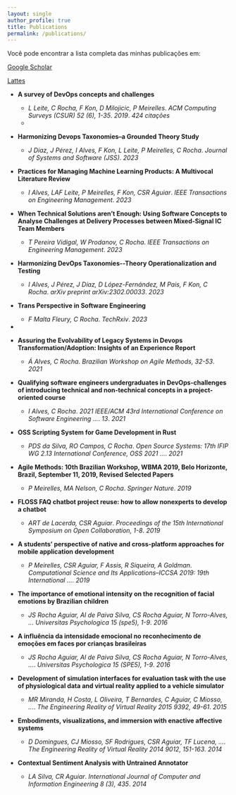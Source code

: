 ```yaml
---
layout: single
author_profile: true
title: Publications
permalink: /publications/
---
```


Você pode encontrar a lista completa das minhas publicações em:


[Google Scholar](https://scholar.google.com/citations?user=_y8XHnAAAAAJ&hl=en)

[Lattes](http://lattes.cnpq.br/2831991076751452)

- **A survey of DevOps concepts and challenges**
  - *L Leite, C Rocha, F Kon, D Milojicic, P Meirelles*. *ACM Computing Surveys (CSUR) 52 (6), 1-35*. *2019*.   *424 citações*
  - 
- **Harmonizing Devops Taxonomies–a Grounded Theory Study**
  - *J Díaz, J Pérez, I Alves, F Kon, L Leite, P Meirelles, C Rocha*. *Journal of Systems and Software (JSS)*. *2023*

- **Practices for Managing Machine Learning Products: A Multivocal Literature Review**
  - *I Alves, LAF Leite, P Meirelles, F Kon, CSR Aguiar*. *IEEE Transactions on Engineering Management*. *2023*

- **When Technical Solutions aren’t Enough: Using Software Concepts to Analyse Challenges at Delivery Processes between Mixed-Signal IC Team Members**
  - *T Pereira Vidigal, W Prodanov, C Rocha*. *IEEE Transactions on Engineering Management*. *2023*

- **Harmonizing DevOps Taxonomies--Theory Operationalization and Testing**
  - *I Alves, J Pérez, J Díaz, D López-Fernández, M Pais, F Kon, C Rocha*. *arXiv preprint arXiv:2302.00033*. *2023*

- **Trans Perspective in Software Engineering**
  - *F Malta Fleury, C Rocha*. *TechRxiv*. *2023*
- 
- **Assuring the Evolvability of Legacy Systems in Devops Transformation/Adoption: Insights of an Experience Report**
  - *Á Alves, C Rocha*. *Brazilian Workshop on Agile Methods, 32-53*. *2021*

- **Qualifying software engineers undergraduates in DevOps-challenges of introducing technical and non-technical concepts in a project-oriented course**
  - *I Alves, C Rocha*. *2021 IEEE/ACM 43rd International Conference on Software Engineering …*. *13*. *2021*

- **OSS Scripting System for Game Development in Rust**
  - *PDS da Silva, RO Campos, C Rocha*. *Open Source Systems: 17th IFIP WG 2.13 International Conference, OSS 2021 …*. *2021*

- **Agile Methods: 10th Brazilian Workshop, WBMA 2019, Belo Horizonte, Brazil, September 11, 2019, Revised Selected Papers**
  - *P Meirelles, MA Nelson, C Rocha*. *Springer Nature*. *2019*

- **FLOSS FAQ chatbot project reuse: how to allow nonexperts to develop a chatbot**
  - *ART de Lacerda, CSR Aguiar*. *Proceedings of the 15th International Symposium on Open Collaboration, 1-8*. *2019*

- **A students’ perspective of native and cross-platform approaches for mobile application development**
  - *P Meirelles, CSR Aguiar, F Assis, R Siqueira, A Goldman*. *Computational Science and Its Applications–ICCSA 2019: 19th International …*. *2019*

- **The importance of emotional intensity on the recognition of facial emotions by Brazilian children**
  - *JS Rocha Aguiar, AI de Paiva Silva, CS Rocha Aguiar, N Torro-Alves, ...* *Universitas Psychologica 15 (spe5), 1-9*. *2016*

- **A influência da intensidade emocional no reconhecimento de emoções em faces por crianças brasileiras**
  - *JS Rocha Aguiar, AI de Paiva Silva, CS Rocha Aguiar, N Torro-Alves, ...*. *Universitas Psychologica 15 (SPE5), 1-9*. *2016*

- **Development of simulation interfaces for evaluation task with the use of physiological data and virtual reality applied to a vehicle simulator**
  - *MR Miranda, H Costa, L Oliveira, T Bernardes, C Aguiar, C Miosso, ...*. *The Engineering Reality of Virtual Reality 2015 9392, 49-61*. *2015*

- **Embodiments, visualizations, and immersion with enactive affective systems**
  - *D Domingues, CJ Miosso, SF Rodrigues, CSR Aguiar, TF Lucena, ...*. *The Engineering Reality of Virtual Reality 2014 9012, 151-163*. *2014*

- **Contextual Sentiment Analysis with Untrained Annotator**
  - *LA Silva, CR Aguiar*. *International Journal of Computer and Information Engineering 8 (3), 435*. *2014*

